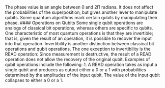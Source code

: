 The phase value is an angle between 0 and 2Π radians. It does not affect the probabilities of the superposition, but gives another lever to manipulate qubits. Some quantum algorithms mark certain qubits by manipulating their phase. #### Operations on Qubits Some single qubit operations are analogs of classical bit operations, whereas others are specific to qubits. One characteristic of most quantum operations is that they are invertible; that is, given the result of an operation, it is possible to recover the input into that operation. Invertibility is another distinction between classical bit operations and qubit operations. The one exception to invertibility is the READ operation: Since measurement is destructive, the result of a READ operation does not allow the recovery of the original qubit. Examples of qubit operations include the following: 1.  A READ operation takes as input a single qubit and produces as output either a 0 or a 1 with probabilities determined by the amplitudes of the input qubit. The value of the input qubit collapses to either a 0 or a 1.